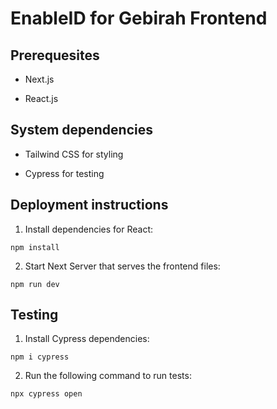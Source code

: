 # EnableID for Gebirah Frontend

## Prerequesites

* Next.js

* React.js

## System dependencies

* Tailwind CSS for styling

* Cypress for testing

## Deployment instructions

1. Install dependencies for React:
```
npm install
```

2. Start Next Server that serves the frontend files:
```
npm run dev
```

## Testing

1. Install Cypress dependencies:
```
npm i cypress
```

2. Run the following command to run tests:
```
npx cypress open
```

